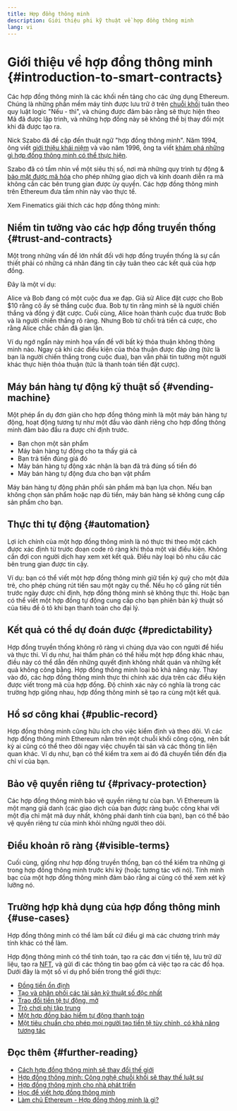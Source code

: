 ```yaml
---
title: Hợp đồng thông minh
description: Giới thiệu phi kỹ thuật về hợp đồng thông minh
lang: vi
---
```


# Giới thiệu về hợp đồng thông minh {#introduction-to-smart-contracts}

Các hợp đồng thông minh là các khối nền tảng cho các ứng dụng Ethereum. Chúng là những phần mềm máy tính được lưu trữ ở trên [chuỗi khối](/glossary/#blockchain) tuân theo quy luật logic "Nếu - thì", và chúng được đảm bảo rằng sẽ thực hiện theo Mã đã được lập trình, và những hợp đồng này sẽ không thể bị thay đổi một khi đã được tạo ra.

Nick Szabo đã đề cập đến thuật ngữ "hợp đồng thông minh". Năm 1994, ông viết [giới thiệu khái niệm](https://www.fon.hum.uva.nl/rob/Courses/InformationInSpeech/CDROM/Literature/LOTwinterschool2006/szabo.best.vwh.net/smart.contracts.html) và vào năm 1996, ông ta viết [khám phá những gì hợp đồng thông minh có thể thực hiện](https://www.fon.hum.uva.nl/rob/Courses/InformationInSpeech/CDROM/Literature/LOTwinterschool2006/szabo.best.vwh.net/smart_contracts_2.html).

Szabo đã có tầm nhìn về một siêu thị số, nơi mà những quy trình tự động & [bảo mật được mã hóa](/glossary/#cryptography) cho phép những giao dịch và kinh doanh diễn ra mà không cần các bên trung gian được ủy quyền. Các hợp đồng thông minh trên Ethereum đưa tầm nhìn này vào thực tế.

Xem Finematics giải thích các hợp đồng thông minh:

<YouTube id="pWGLtjG-F5c" />

## Niềm tin tưởng vào các hợp đồng truyền thống {#trust-and-contracts}

Một trong những vấn đề lớn nhất đối với hợp đồng truyền thống là sự cần thiết phải có những cá nhân đáng tin cậy tuân theo các kết quả của hợp đồng.

Đây là một ví dụ:

Alice và Bob đang có một cuộc đua xe đạp. Giả sử Alice đặt cược cho Bob $10 rằng cô ấy sẽ thắng cuộc đua. Bob tự tin rằng mình sẽ là người chiến thắng và đồng ý đặt cược. Cuối cùng, Alice hoàn thành cuộc đua trước Bob và là người chiến thắng rõ ràng. Nhưng Bob từ chối trả tiền cá cược, cho rằng Alice chắc chắn đã gian lận.

Ví dụ ngớ ngẩn này minh họa vấn đề với bất kỳ thỏa thuận không thông minh nào. Ngay cả khi các điều kiện của thỏa thuận được đáp ứng (tức là bạn là người chiến thắng trong cuộc đua), bạn vẫn phải tin tưởng một người khác thực hiện thỏa thuận (tức là thanh toán tiền đặt cược).

## Máy bán hàng tự động kỹ thuật số {#vending-machine}

Một phép ẩn dụ đơn giản cho hợp đồng thông minh là một máy bán hàng tự động, hoạt động tương tự như một đầu vào dành riêng cho hợp đồng thông minh đảm bảo đầu ra được chỉ định trước.

- Bạn chọn một sản phẩm
- Máy bán hàng tự động cho ta thấy giá cả
- Bạn trả tiền đúng giá đó
- Máy bán hàng tự động xác nhận là bạn đã trả đúng số tiền đó
- Máy bán hàng tự động đưa cho bạn vật phẩm

Máy bán hàng tự động phân phối sản phẩm mà bạn lựa chọn. Nếu bạn không chọn sản phẩm hoặc nạp đủ tiền, máy bán hàng sẽ không cung cấp sản phẩm cho bạn.

## Thực thi tự động {#automation}

Lợi ích chính của một hợp đồng thông mình là nó thực thi theo một cách được xác định từ trước đoạn code rõ ràng khi thỏa một vài điều kiện. Không cần đợi con người dịch hay xem xét kết quả. Điều này loại bỏ nhu cầu các bên trung gian được tin cậy.

Ví dụ: bạn có thể viết một hợp đồng thông minh giữ tiền ký quỹ cho một đứa trẻ, cho phép chúng rút tiền sau một ngày cụ thể. Nếu họ cố gắng rút tiền trước ngày được chỉ định, hợp đồng thông minh sẽ không thực thi. Hoặc bạn có thể viết một hợp đồng tự động cung cấp cho bạn phiên bản kỹ thuật số của tiêu đề ô tô khi bạn thanh toán cho đại lý.

## Kết quả có thể dự đoán được {#predictability}

Hợp đồng truyền thống không rõ ràng vì chúng dựa vào con người để hiểu và thực thi. Ví dụ như, hai thẩm phán có thể hiểu một hợp đồng khác nhau, điều này có thể dẫn đến những quyết định không nhất quán và những kết quả không công bằng. Hợp đồng thông minh loại bỏ khả năng này. Thay vào đó, các hợp đồng thông minh thực thi chính xác dựa trên các điều kiện được viết trong mã của hợp đồng. Độ chính xác này có nghĩa là trong các trường hợp giống nhau, hợp đồng thông minh sẽ tạo ra cùng một kết quả.

## Hồ sơ công khai {#public-record}

Hợp đồng thông minh cũng hữu ích cho việc kiểm định và theo dõi. Vì các hợp đồng thông minh Ethereum nằm trên một chuỗi khối công cộng, nên bất kỳ ai cũng có thể theo dõi ngay việc chuyển tài sản và các thông tin liên quan khác. Ví dụ như, bạn có thể kiểm tra xem ai đó đã chuyển tiền đến địa chỉ ví của bạn.

## Bảo vệ quyền riêng tư {#privacy-protection}

Các hợp đồng thông minh bảo vệ quyền riêng tư của bạn. Vì Ethereum là một mạng giả danh (các giao dịch của bạn được ràng buộc công khai với một địa chỉ mật mã duy nhất, không phải danh tính của bạn), bạn có thể bảo vệ quyền riêng tư của mình khỏi những người theo dõi.

## Điều khoản rõ ràng {#visible-terms}

Cuối cùng, giống như hợp đồng truyền thống, bạn có thể kiểm tra những gì trong hợp đồng thông minh trước khi ký (hoặc tương tác với nó). Tính minh bạc của một hợp đồng thông minh đảm bảo rằng ai cũng có thể xem xét kỹ lưỡng nó.

## Trường hợp khả dụng của hợp đồng thông minh {#use-cases}

Hợp đồng thông minh có thể làm bất cứ điều gì mà các chương trình máy tính khác có thể làm.

Hợp động thông mình có thể tính toán, tạo ra các đơn vị tiền tệ, lưu trữ dữ liệu, tạo ra [NFT](/glossary/#nft), và gửi đi các thông tin bao gồm cả việc tạo ra các đồ họa. Dưới đây là một số ví dụ phổ biến trong thế giới thực:

- [Đồng tiền ổn định](/stablecoins/)
- [Tạo và phân phối các tài sản kỹ thuật số độc nhất](/nft/)
- [Trao đổi tiền tệ tự động, mở](/get-eth/#dex)
- [Trò chơi phi tập trung](/apps/?category=gaming#explore)
- [Một hợp đồng bảo hiểm tự động thanh toán](https://etherisc.com/)
- [Một tiêu chuẩn cho phép mọi người tạo tiền tệ tùy chỉnh, có khả năng tương tác](/developers/docs/standards/tokens/)

## Đọc thêm {#further-reading}

- [Cách hợp đồng thông minh sẽ thay đổi thế giới](https://www.youtube.com/watch?v=pA6CGuXEKtQ)
- [Hợp đồng thông minh: Công nghệ chuỗi khối sẽ thay thế luật sư](https://blockgeeks.com/guides/smart-contracts/)
- [Hợp đồng thông minh cho nhà phát triển](/developers/docs/smart-contracts/)
- [Học để viết hợp đồng thông minh](/developers/learning-tools/)
- [Làm chủ Ethereum - Hợp đồng thông minh là gì?](https://github.com/ethereumbook/ethereumbook/blob/develop/07smart-contracts-solidity.asciidoc#what-is-a-smart-contract)
